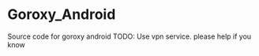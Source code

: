 # Goroxy_Android
Source code for <a src="https://github.com/khordady/goroxy">goroxy</a> android
TODO: Use vpn service. please help if you know
